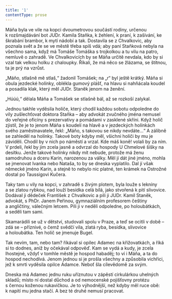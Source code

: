 ```yaml
---
title: '1'
contentType: prose
---
```


<section>

Máňa byla ve vile na kopci dvoumetrovou součástí rodiny, určenou k rozšmajdávání bot JUDr. Kamila Staňka, k žehlení, k praní, k zašívání, ke škrabání brambor, k mytí nádobí a tak. Dostavila se z Chvalkovic, aby poznala svět a že se ve městě třeba spíš vdá; aby paní Staňková nebyla na všechno sama, když má Tomáše Tomáška s trojkolkou a tu vilu na patro, nemluvě o zahradě. Ve Chvalkovicích by se Máňa určitě nevdala, kdo by si vzal tak velkou holku z chaloupky. Říkali, že má něco se žlázama, se štítnou, ta je prý na vzrůst.

„Máňo, stlašně mě stlaš,“ žadonil Tomášek; na „r“ byl ještě krátký. Máňa si obula jezdecké holínky, oblékla gumový plášť, na hlavu si nahňácala koudel a posadila klak, který měl JUDr. Staněk jenom na ženění.

„Húúú,“ dělala Máňa a Tomášek se stlašně bál, až se rozkoší zalykal.

Jednou takhle vyděsila holiče, který chodil každou sobotu odpoledne do vily zušlechťovat doktora Staňka – aby advokát zvučného jména nemusel do veřejné oficíny s prezervativy a pomádami v zasklené skříni. Když holič zjistil, že je to jenom Máňa s koudelí na hlavě a v jezdeckých holínkách svého zaměstnavatele, řekl: „Máňo, s takovou se nikdy nevdáte…“ A zálibně se zahleděl na holínky. Takové boty kdyby měl, všichni holiči by mu je záviděli. Chodil by v nich po náměstí a vrzal. Kde máš koně! volali by za ním. V prdeli, řekl by jim zcela jasně a odvrzal do hospody U Chmelové šišky na desítku. Jenže takové holínky nikdy mít nebude, protože má ženu samodruhou a dceru Karin, narozenou za války. Měl jí dát jiné jméno, mohla se jmenovat Ivanka nebo Nataša, to by se dneska vyplatilo. Dal jí však německé jméno Karin, a stejně to nebylo nic platné, ten krámek na Ostrožné dostal po Taussigovi Kučera.

Taky tam u vily na kopci, v zahradě s živým plotem, byla louže s lekníny a se zlatou rybkou, nad louží besídka celá bílá, jako stvořená k pití slivovice. Dodával ji dědeček František z Chvalkovic a pili ji JUDr. Kamil Staněk, advokát, s PhDr. Janem Peřinou, gymnaziálním profesorem češtiny a angličtiny, válečným letcem. Pili ji v neděli odpoledne, po holoubátkách, a seděli tam sami.

Skamarádili se už v dětství, studovali spolu v Praze, a teď se ocitli v době – zdá se – příznivé, o čemž svědčí vila, zlatá ryba, besídka, slivovice a holoubátka. Ten holič se jmenuje Bugel.

Tak nevím, tam, nebo tam? říkával si opilec Adamec na křižovatkách, a říká si to dodnes, aniž by očekával odpověď. Kam se vydá a kudy, je zcela lhostejné, vždyť v tomhle městě je hospod habaděj; to ví i Máňa, a ta do hospod nechodívá. Jenom jednou si je prošla všechny a způsobila vichřici, jež k smrti vyděsila opilce Adamce. Neboť šla cílevědomě za svým.

Dneska má Adamec jednu ruku uříznutou v zápěstí cirkulárkou uhelných skladů; místo ní dostal důchod a od nemocenské pojišťovny protézu s černou koženou rukavičkou. Je to výhodnější, než kdyby měl ruce obě: k napití mu jedna stačí. A bez té druhé nemusí pracovat.

</section>
